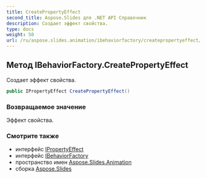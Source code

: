 ```yaml
---
title: CreatePropertyEffect
second_title: Aspose.Slides для .NET API Справочник
description: Создает эффект свойства.
type: docs
weight: 50
url: /ru/aspose.slides.animation/ibehaviorfactory/createpropertyeffect/
---
```


## Метод IBehaviorFactory.CreatePropertyEffect

Создает эффект свойства.

```csharp
public IPropertyEffect CreatePropertyEffect()
```

### Возвращаемое значение

Эффект свойства.

### Смотрите также

* интерфейс [IPropertyEffect](../../ipropertyeffect)
* интерфейс [IBehaviorFactory](../../ibehaviorfactory)
* пространство имен [Aspose.Slides.Animation](../../ibehaviorfactory)
* сборка [Aspose.Slides](../../../)

<!-- DO NOT EDIT: сгенерировано xmldocmd для Aspose.Slides.dll -->